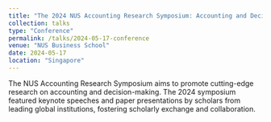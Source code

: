 ```yaml
---
title: "The 2024 NUS Accounting Research Symposium: Accounting and Decision-Making"
collection: talks
type: "Conference"
permalink: /talks/2024-05-17-conference
venue: "NUS Business School"
date: 2024-05-17
location: "Singapore"
---
```


The NUS Accounting Research Symposium aims to promote cutting-edge research on accounting and decision-making. The 2024 symposium featured keynote speeches and paper presentations by scholars from leading global institutions, fostering scholarly exchange and collaboration. 
